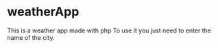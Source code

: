 # weatherApp
This is a weather app made with php
To use it you just need to enter the name of the city.
